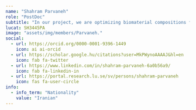 ```yaml
---
name: "Shahram Parvaneh"
role: "PostDoc"
subtitle: "In our project, we are optimizing biomaterial compositions for the bioengineering of 3D tissue models, organoids, and cancer models. We are developing microcarriers to enhance surface attachment in bioreactors, facilitating MSC culture for ATMPs and improving yields in cell and gene therapy processes."
lucat: SH3445PA
image: "assets/img/members/Parvaneh."
social:
  - url: https://orcid.org/0000-0001-9396-1449
    icon: ai ai-orcid
  - url: https://scholar.google.hu/citations?user=MkPWynoAAAAJ&hl=en
    icon: fab fa-twitter
  - url: https://www.linkedin.com/in/shahram-parvaneh-6a0b56a9/
    icon: fab fa-linkedin-in
  - url: https://portal.research.lu.se/sv/persons/shahram-parvaneh
    icon: fas fa-user-circle
info:
  - info_term: "Nationality"
    value: "Iranian"
---
```


